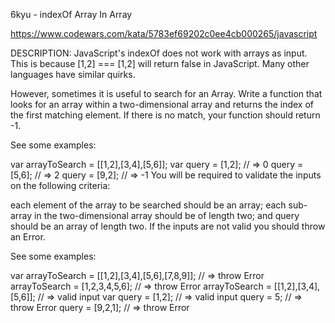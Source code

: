 6kyu - indexOf Array In Array

https://www.codewars.com/kata/5783ef69202c0ee4cb000265/javascript

DESCRIPTION:
JavaScript's indexOf does not work with arrays as input. This is because [1,2] === [1,2] will return false in JavaScript. Many other languages have similar quirks.

However, sometimes it is useful to search for an Array. Write a function that looks for an array within a two-dimensional array and returns the index of the first matching element. If there is no match, your function should return -1.

See some examples:

var arrayToSearch = [[1,2],[3,4],[5,6]];
var query = [1,2]; // => 0
query = [5,6]; // => 2
query = [9,2]; // => -1
You will be required to validate the inputs on the following criteria:

each element of the array to be searched should be an array;
each sub-array in the two-dimensional array should be of length two; and
query should be an array of length two.
If the inputs are not valid you should throw an Error.

See some examples:

var arrayToSearch = [[1,2],[3,4],[5,6],[7,8,9]]; // => throw Error
arrayToSearch = [1,2,3,4,5,6]; // => throw Error
arrayToSearch = [[1,2],[3,4],[5,6]]; // => valid input
var query = [1,2]; // => valid input
query = 5; // => throw Error
query = [9,2,1]; // => throw Error